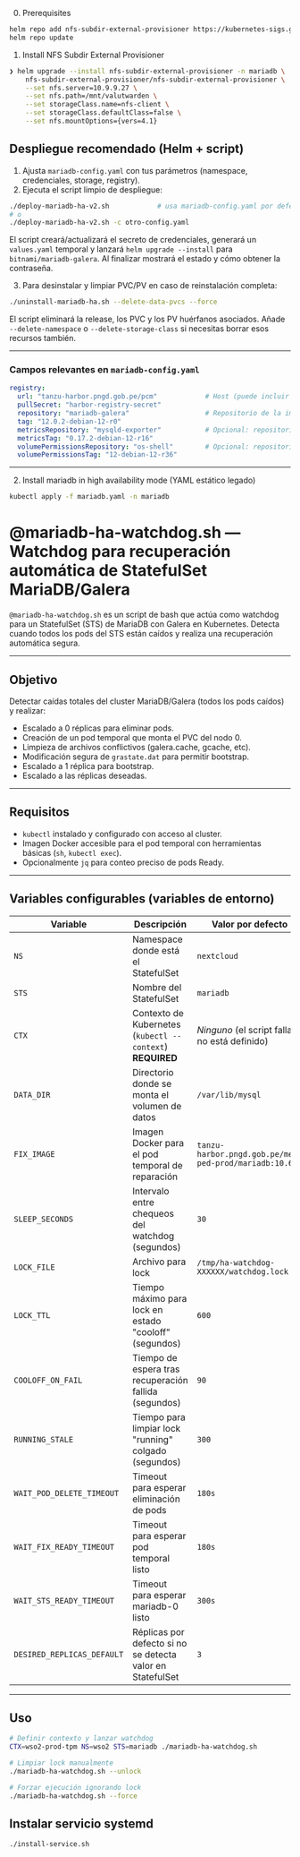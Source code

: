 0. Prerequisites
```bash
helm repo add nfs-subdir-external-provisioner https://kubernetes-sigs.github.io/nfs-subdir-external-provisioner/
helm repo update
```

1. Install NFS Subdir External Provisioner

```bash
❯ helm upgrade --install nfs-subdir-external-provisioner -n mariadb \
    nfs-subdir-external-provisioner/nfs-subdir-external-provisioner \
    --set nfs.server=10.9.9.27 \
    --set nfs.path=/mnt/valutwarden \
    --set storageClass.name=nfs-client \
    --set storageClass.defaultClass=false \
    --set nfs.mountOptions={vers=4.1} 
```

## Despliegue recomendado (Helm + script)

1. Ajusta `mariadb-config.yaml` con tus parámetros (namespace, credenciales, storage, registry).
2. Ejecuta el script limpio de despliegue:

```bash
./deploy-mariadb-ha-v2.sh            # usa mariadb-config.yaml por defecto
# o
./deploy-mariadb-ha-v2.sh -c otro-config.yaml
```

El script creará/actualizará el secreto de credenciales, generará un `values.yaml` temporal y lanzará `helm upgrade --install` para `bitnami/mariadb-galera`. Al finalizar mostrará el estado y cómo obtener la contraseña.

3. Para desinstalar y limpiar PVC/PV en caso de reinstalación completa:

```bash
./uninstall-mariadb-ha.sh --delete-data-pvcs --force
```

El script eliminará la release, los PVC y los PV huérfanos asociados. Añade `--delete-namespace` o `--delete-storage-class` si necesitas borrar esos recursos también.

---

### Campos relevantes en `mariadb-config.yaml`

```yaml
registry:
  url: "tanzu-harbor.pngd.gob.pe/pcm"            # Host (puede incluir prefijo de proyecto)
  pullSecret: "harbor-registry-secret"
  repository: "mariadb-galera"                   # Repositorio de la imagen principal (ej: mef/mariadb-galera)
  tag: "12.0.2-debian-12-r0"
  metricsRepository: "mysqld-exporter"           # Opcional: repositorio para el exporter
  metricsTag: "0.17.2-debian-12-r16"
  volumePermissionsRepository: "os-shell"        # Opcional: repositorio para el init de permisos
  volumePermissionsTag: "12-debian-12-r36"
```

---

2. Install mariadb in high availability mode (YAML estático legado)
```bash
kubectl apply -f mariadb.yaml -n mariadb
```

# @mariadb-ha-watchdog.sh — Watchdog para recuperación automática de StatefulSet MariaDB/Galera

`@mariadb-ha-watchdog.sh` es un script de bash que actúa como watchdog para un StatefulSet (STS) de MariaDB con Galera en Kubernetes. Detecta cuando todos los pods del STS están caídos y realiza una recuperación automática segura.

---

## Objetivo

Detectar caídas totales del cluster MariaDB/Galera (todos los pods caídos) y realizar:

- Escalado a 0 réplicas para eliminar pods.
- Creación de un pod temporal que monta el PVC del nodo 0.
- Limpieza de archivos conflictivos (galera.cache, gcache, etc).
- Modificación segura de `grastate.dat` para permitir bootstrap.
- Escalado a 1 réplica para bootstrap.
- Escalado a las réplicas deseadas.

---

## Requisitos

- `kubectl` instalado y configurado con acceso al cluster.
- Imagen Docker accesible para el pod temporal con herramientas básicas (`sh`, `kubectl exec`).
- Opcionalmente `jq` para conteo preciso de pods Ready.

---

## Variables configurables (variables de entorno)

| Variable                 | Descripción                                                     | Valor por defecto                                    |
|-------------------------|-----------------------------------------------------------------|----------------------------------------------------|
| `NS`                    | Namespace donde está el StatefulSet                              | `nextcloud`                                        |
| `STS`                   | Nombre del StatefulSet                                           | `mariadb`                                          |
| `CTX`                   | Contexto de Kubernetes (`kubectl --context`) **REQUIRED**       | *Ninguno* (el script falla si no está definido)    |
| `DATA_DIR`              | Directorio donde se monta el volumen de datos                   | `/var/lib/mysql`                                   |
| `FIX_IMAGE`             | Imagen Docker para el pod temporal de reparación                | `tanzu-harbor.pngd.gob.pe/mef-ped-prod/mariadb:10.6` |
| `SLEEP_SECONDS`         | Intervalo entre chequeos del watchdog (segundos)                | `30`                                               |
| `LOCK_FILE`             | Archivo para lock                                                 | `/tmp/ha-watchdog-XXXXXX/watchdog.lock`            |
| `LOCK_TTL`              | Tiempo máximo para lock en estado "cooloff" (segundos)          | `600`                                              |
| `COOLOFF_ON_FAIL`       | Tiempo de espera tras recuperación fallida (segundos)           | `90`                                               |
| `RUNNING_STALE`         | Tiempo para limpiar lock "running" colgado (segundos)           | `300`                                              |
| `WAIT_POD_DELETE_TIMEOUT` | Timeout para esperar eliminación de pods                       | `180s`                                             |
| `WAIT_FIX_READY_TIMEOUT` | Timeout para esperar pod temporal listo                         | `180s`                                             |
| `WAIT_STS_READY_TIMEOUT` | Timeout para esperar mariadb-0 listo                            | `300s`                                             |
| `DESIRED_REPLICAS_DEFAULT` | Réplicas por defecto si no se detecta valor en StatefulSet    | `3`                                                |

---

## Uso

```bash
# Definir contexto y lanzar watchdog
CTX=wso2-prod-tpm NS=wso2 STS=mariadb ./mariadb-ha-watchdog.sh

# Limpiar lock manualmente
./mariadb-ha-watchdog.sh --unlock

# Forzar ejecución ignorando lock
./mariadb-ha-watchdog.sh --force
```

## Instalar servicio systemd

```bash
./install-service.sh
```


